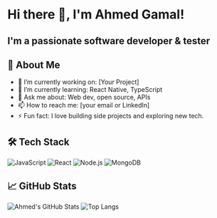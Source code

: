 <h1 algin="center">Hi there 👋, I'm Ahmed Gamal!</h1>

## I'm a passionate software developer & tester

## 🚀 About Me

- 🔭 I’m currently working on: [Your Project]
- 🌱 I’m currently learning: React Native, TypeScript
- 💬 Ask me about: Web dev, open source, APIs
- 📫 How to reach me: [your email or LinkedIn]
- ⚡ Fun fact: I love building side projects and exploring new tech.

## 🛠️ Tech Stack

![JavaScript](https://img.shields.io/badge/-JavaScript-black?style=flat-square&logo=javascript)
![React](https://img.shields.io/badge/-React-black?style=flat-square&logo=react)
![Node.js](https://img.shields.io/badge/-Node.js-black?style=flat-square&logo=node.js)
![MongoDB](https://img.shields.io/badge/-MongoDB-black?style=flat-square&logo=mongodb)

## 📈 GitHub Stats

![Ahmed's GitHub Stats](https://github-readme-stats.vercel.app/api?username=alexdev&show_icons=true&theme=github_dark)
![Top Langs](https://github-readme-stats.vercel.app/api/top-langs/?username=alexdev&layout=compact&theme=github_dark)
